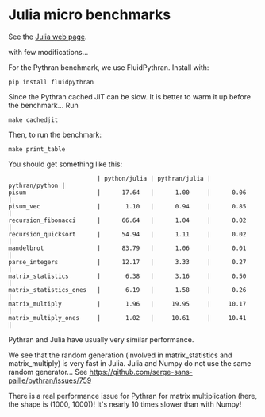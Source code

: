 # Julia micro benchmarks

See the [Julia web page](https://julialang.org/benchmarks/).

with few modifications...

For the Pythran benchmark, we use FluidPythran. Install with:

```
pip install fluidpythran
```

Since the Pythran cached JIT can be slow. It is better to warm it up before the benchmark... Run

```
make cachedjit
```

Then, to run the benchmark:

```
make print_table
```

You should get something like this:

```
                         | python/julia | pythran/julia | pythran/python |
pisum                    |      17.64   |      1.00     |      0.06      |
pisum_vec                |       1.10   |      0.94     |      0.85      |
recursion_fibonacci      |      66.64   |      1.04     |      0.02      |
recursion_quicksort      |      54.94   |      1.11     |      0.02      |
mandelbrot               |      83.79   |      1.06     |      0.01      |
parse_integers           |      12.17   |      3.33     |      0.27      |
matrix_statistics        |       6.38   |      3.16     |      0.50      |
matrix_statistics_ones   |       6.19   |      1.58     |      0.26      |
matrix_multiply          |       1.96   |     19.95     |     10.17      |
matrix_multiply_ones     |       1.02   |     10.61     |     10.41      |

```

Pythran and Julia have usually very similar performance.

We see that the random generation (involved in matrix_statistics and
matrix_multiply) is very fast in Julia. Julia and Numpy do not use the same
random generator... See https://github.com/serge-sans-paille/pythran/issues/759

There is a real performance issue for Pythran for matrix multiplication (here,
the shape is (1000, 1000))! It's nearly 10 times slower than with Numpy!
